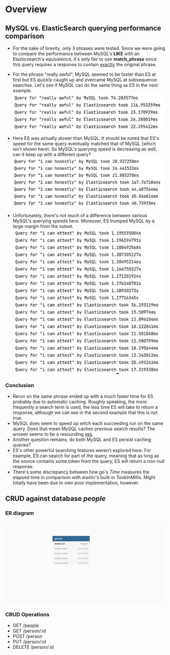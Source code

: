 # Overview
## MySQL vs. ElasticSearch querying performance comparison
* For the sake of brevity, only 3 phrases were tested. Since we were going to compare the performance between MySQL's **LIKE** with an Elasticsearch's equivalence, it's only fair to use **match_phrase** since this query requires a response to contain [exactly](https://stackoverflow.com/questions/26001002/elasticsearch-difference-between-term-match-phrase-and-query-string) the original phrase.
* For the phrase "really awful", MySQL seemed to be faster than ES at first but ES quickly caught up and overcame MySQL at subsequence searches. Let's see if MySQL can do the same thing as ES in the next example.
![mysql vs. elastic search querying performance](ESvsMySQL/static/awfulQuery.jpg "MySQL vs. ElasticSearch querying performance")
* Here ES was actually slower than MySQL. It should be noted that ES's speed for the same query eventually matched that of MySQL (which isn't shown here). So MySQL's querying speed is decreasing as well, can it keep up with a different query?
![mysql vs i can honestly](ESvsMySQL/static/canHonestlyQuery.jpg)

* Unfortunately, there's not much of a difference between various MySQL's querying speeds here. Moreover, ES trumped MySQL by a large margin from the outset.
![mysql vs i can honestly](ESvsMySQL/static/canAttestQuery.jpg)
### Conclusion
* Rerun on the same phrase ended up with a much faster time for ES probably due to automatic caching. Roughly speaking, the more frequently a search term is used, the less time ES will take to return a response, although we can see in the second example that this is not true.
* MySQL does seem to speed up witch each succeeding run on the same query.
Does that mean MySQL caches previous search results? The answer seems to be a resounding [yes](https://docs.oracle.com/cd/E17952_01/mysql-5.1-en/query-cache.html).
* Another question remains, do both MySQL and ES persist caching queries?
* ES's other powerful searching features weren't explored here. For example,
ES can search for part of the query, meaning that as long as the source contains some token from the query, ES will return a non-null response.
* There's some discrepancy between how go's *Time* measures the elapsed time in comparison with elastic's built-in *TookInMillis*. Might totally have been due to own poor implementation, however.
## CRUD against database *people*
### ER diagram
![people database](people/db_diagram.jpg "ER Diagram for database people")
### CRUD Operations
* GET /people
* GET /person/:id
* POST /person
* PUT /person/:id
* DELETE /person/:id